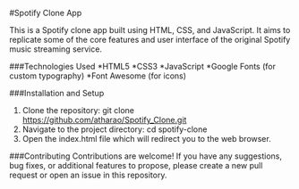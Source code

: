 #Spotify Clone App

This is a Spotify clone app built using HTML, CSS, and JavaScript. It aims to replicate some of the core features and user interface of the original Spotify music streaming service.

###Technologies Used
*HTML5
*CSS3
*JavaScript
*Google Fonts (for custom typography)
*Font Awesome (for icons)

###Installation and Setup
1. Clone the repository: git clone https://github.com/atharao/Spotify_Clone.git
2. Navigate to the project directory: cd spotify-clone
3. Open the index.html file which will redirect you to the web browser.

###Contributing
Contributions are welcome! If you have any suggestions, bug fixes, or additional features to propose, please create a new pull request or open an issue in this repository.


